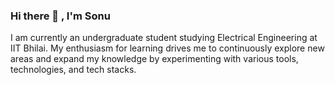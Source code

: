### Hi there 👋 , I'm Sonu

I am currently an undergraduate student studying Electrical Engineering at IIT Bhilai. My enthusiasm for learning drives me to continuously explore new areas and expand my knowledge by experimenting with various tools, technologies, and tech stacks.

<!--
**sonu856/sonu856** is a ✨ _special_ ✨ repository because its `README.md` (this file) appears on your GitHub profile.

Here are some ideas to get you started:

- 🔭 I’m currently working on ...
- 🌱 I’m currently learning ...
- 👯 I’m looking to collaborate on ...
- 🤔 I’m looking for help with ...
- 💬 Ask me about ...
- 📫 How to reach me: ...
- 😄 Pronouns: ...
- ⚡ Fun fact: ...
-->
